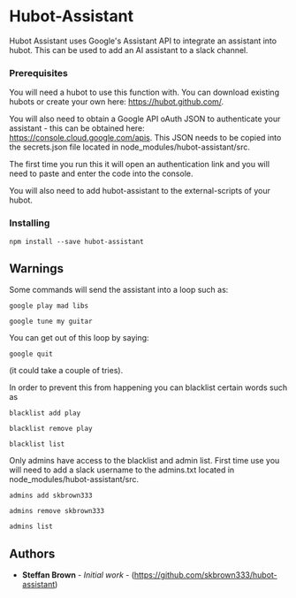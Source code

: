 # Hubot-Assistant

Hubot Assistant uses Google's Assistant API to integrate an assistant into hubot.  This can be used to add an AI assistant to a slack channel.  

### Prerequisites

You will need a hubot to use this function with. You can download existing hubots or create your own here: https://hubot.github.com/.

You will also need to obtain a Google API oAuth JSON to authenticate your assistant - this can be obtained here: https://console.cloud.google.com/apis. This JSON needs to be copied into the secrets.json file located in node_modules/hubot-assistant/src.

The first time you run this it will open an authentication link and you will need to paste and enter the code into the console. 

You will also need to add hubot-assistant to the external-scripts of your hubot.

### Installing

```
npm install --save hubot-assistant
```

## Warnings

Some commands will send the assistant into a loop such as: 

```
google play mad libs

google tune my guitar
```

You can get out of this loop by saying:

```
google quit
```
(it could take a couple of tries).


In order to prevent this from happening you can blacklist certain words such as 

```
blacklist add play

blacklist remove play

blacklist list
```

Only admins have access to the blacklist and admin list. First time use you will need to add a slack username to the admins.txt located in node_modules/hubot-assistant/src.

```
admins add skbrown333

admins remove skbrown333

admins list
```

## Authors

* **Steffan Brown** - *Initial work* - (https://github.com/skbrown333/hubot-assistant)